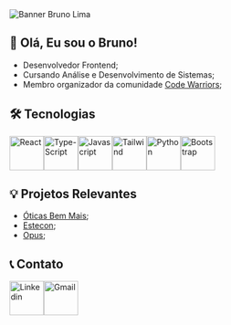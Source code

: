 <img src="https://i.ibb.co/ZLCdzVc/Mask-group-4.png" alt="Banner Bruno Lima">

## 👀 Olá, Eu sou o Bruno!

- Desenvolvedor Frontend;
- Cursando Análise e Desenvolvimento de Sistemas;
- Membro organizador da comunidade [Code Warriors](https://codewarriorsdevs.vercel.app/);

## 🛠 Tecnologias
<div style="display: flex">
 <img src="https://i.ibb.co/NNLGfy5/React.png" alt="React" width="60" border="0">
 <img src="https://i.ibb.co/x37XPtp/Type-Script.png" alt="Type-Script" width="60" border="0">
 <img src="https://i.ibb.co/F3mSRfs/Java-Script.png" alt="Javascript" width="60">
 <img src="https://i.ibb.co/HhqQ1BS/Tailwind.png" alt="Tailwind" width="60" border="0"> 
 <img src="https://i.ibb.co/D8DmCfK/Python.png" alt="Python" width="60">
 <img src="https://i.ibb.co/PFpMYr2/Bootstrap.png" alt="Bootstrap" width="60">
</div>

## 💡 Projetos Relevantes

- [Óticas Bem Mais](https://github.com/brunolimapinheiro/oticas-bem-mais);
- [Estecon](https://github.com/brunolimapinheiro/estecon);
- [Opus](https://github.com/brunolimapinheiro/opus-frontend);

## 📞 Contato
<div style="display: flex">
 <a href="https://www.linkedin.com/in/bruno-lima-05aba3241/"><img src="https://i.ibb.co/3MLdNst/Linkedin.png" alt="Linkedin" width="60" border="0"></a>
 <a href="mailto:<email>"><img src="https://i.ibb.co/ZxSTBhg/Gmail.png" alt="Gmail" width="60" border="0"></a>
</div>
